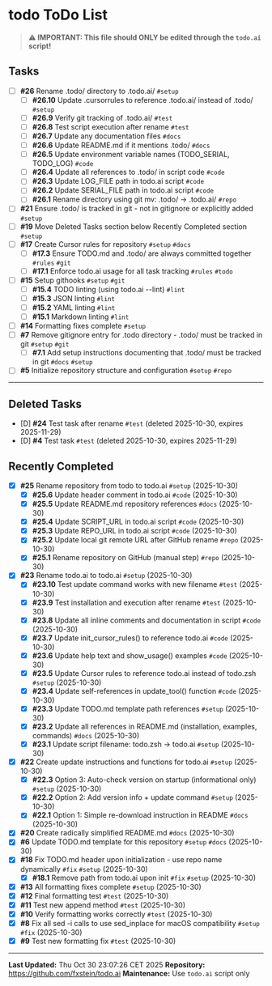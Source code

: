# todo ToDo List

> **⚠️ IMPORTANT: This file should ONLY be edited through the `todo.ai` script!**

## Tasks
- [ ] **#26** Rename .todo/ directory to .todo.ai/ `#setup`
  - [ ] **#26.10** Update .cursorrules to reference .todo.ai/ instead of .todo/ `#setup`
  - [ ] **#26.9** Verify git tracking of .todo.ai/ `#test`
  - [ ] **#26.8** Test script execution after rename `#test`
  - [ ] **#26.7** Update any documentation files `#docs`
  - [ ] **#26.6** Update README.md if it mentions .todo/ `#docs`
  - [ ] **#26.5** Update environment variable names (TODO_SERIAL, TODO_LOG) `#code`
  - [ ] **#26.4** Update all references to .todo/ in script code `#code`
  - [ ] **#26.3** Update LOG_FILE path in todo.ai script `#code`
  - [ ] **#26.2** Update SERIAL_FILE path in todo.ai script `#code`
  - [ ] **#26.1** Rename directory using git mv: .todo/ -> .todo.ai/ `#repo`
- [ ] **#21** Ensure .todo/ is tracked in git - not in gitignore or explicitly added `#setup`
- [ ] **#19** Move Deleted Tasks section below Recently Completed section `#setup`
- [ ] **#17** Create Cursor rules for repository `#setup` `#docs`
  - [ ] **#17.3** Ensure TODO.md and .todo/ are always committed together `#rules` `#git`
  - [ ] **#17.1** Enforce todo.ai usage for all task tracking `#rules` `#todo`
- [ ] **#15** Setup githooks `#setup` `#git`
  - [ ] **#15.4** TODO linting (using todo.ai --lint) `#lint`
  - [ ] **#15.3** JSON linting `#lint`
  - [ ] **#15.2** YAML linting `#lint`
  - [ ] **#15.1** Markdown linting `#lint`
- [ ] **#14** Formatting fixes complete `#setup`
- [ ] **#7** Remove gitignore entry for .todo directory - .todo/ must be tracked in git `#setup` `#git`
  - [ ] **#7.1** Add setup instructions documenting that .todo/ must be tracked in git `#docs` `#setup`
- [ ] **#5** Initialize repository structure and configuration `#setup` `#repo`
------------------

## Deleted Tasks
- [D] **#24** Test task after rename `#test` (deleted 2025-10-30, expires 2025-11-29)
- [D] **#4** Test task `#test` (deleted 2025-10-30, expires 2025-11-29)

## Recently Completed
- [x] **#25** Rename repository from todo to todo.ai `#setup` (2025-10-30)
  - [x] **#25.6** Update header comment in todo.ai `#code` (2025-10-30)
  - [x] **#25.5** Update README.md repository references `#docs` (2025-10-30)
  - [x] **#25.4** Update SCRIPT_URL in todo.ai script `#code` (2025-10-30)
  - [x] **#25.3** Update REPO_URL in todo.ai script `#code` (2025-10-30)
  - [x] **#25.2** Update local git remote URL after GitHub rename `#repo` (2025-10-30)
  - [x] **#25.1** Rename repository on GitHub (manual step) `#repo` (2025-10-30)
- [x] **#23** Rename todo.ai to todo.ai `#setup` (2025-10-30)
  - [x] **#23.10** Test update command works with new filename `#test` (2025-10-30)
  - [x] **#23.9** Test installation and execution after rename `#test` (2025-10-30)
  - [x] **#23.8** Update all inline comments and documentation in script `#code` (2025-10-30)
  - [x] **#23.7** Update init_cursor_rules() to reference todo.ai `#code` (2025-10-30)
  - [x] **#23.6** Update help text and show_usage() examples `#code` (2025-10-30)
  - [x] **#23.5** Update Cursor rules to reference todo.ai instead of todo.zsh `#setup` (2025-10-30)
  - [x] **#23.4** Update self-references in update_tool() function `#code` (2025-10-30)
  - [x] **#23.3** Update TODO.md template path references `#setup` (2025-10-30)
  - [x] **#23.2** Update all references in README.md (installation, examples, commands) `#docs` (2025-10-30)
  - [x] **#23.1** Update script filename: todo.zsh -> todo.ai `#setup` (2025-10-30)
- [x] **#22** Create update instructions and functions for todo.ai `#setup` (2025-10-30)
  - [x] **#22.3** Option 3: Auto-check version on startup (informational only) `#setup` (2025-10-30)
  - [x] **#22.2** Option 2: Add version info + update command `#setup` (2025-10-30)
  - [x] **#22.1** Option 1: Simple re-download instruction in README `#docs` (2025-10-30)
- [x] **#20** Create radically simplified README.md `#docs` (2025-10-30)
- [x] **#6** Update TODO.md template for this repository `#setup` `#docs` (2025-10-30)
- [x] **#18** Fix TODO.md header upon initialization - use repo name dynamically `#fix` `#setup` (2025-10-30)
  - [x] **#18.1** Remove path from todo.ai upon init `#fix` `#setup` (2025-10-30)
- [x] **#13** All formatting fixes complete `#setup` (2025-10-30)
- [x] **#12** Final formatting test `#test` (2025-10-30)
- [x] **#11** Test new append method `#test` (2025-10-30)
- [x] **#10** Verify formatting works correctly `#test` (2025-10-30)
- [x] **#8** Fix all sed -i calls to use sed_inplace for macOS compatibility `#setup` `#fix` (2025-10-30)
- [x] **#9** Test new formatting fix `#test` (2025-10-30)

---

**Last Updated:** Thu Oct 30 23:07:26 CET 2025
**Repository:** https://github.com/fxstein/todo.ai 
**Maintenance:** Use `todo.ai` script only

